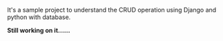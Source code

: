 It's a sample project to understand the CRUD operation using Django and python with database.

**Still working on it......**
